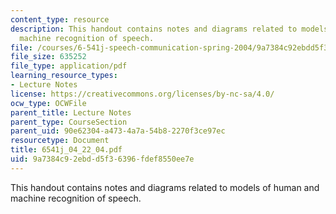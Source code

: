 ```yaml
---
content_type: resource
description: This handout contains notes and diagrams related to models of human and
  machine recognition of speech.
file: /courses/6-541j-speech-communication-spring-2004/9a7384c92ebdd5f36396fdef8550ee7e_6541j_04_22_04.pdf
file_size: 635252
file_type: application/pdf
learning_resource_types:
- Lecture Notes
license: https://creativecommons.org/licenses/by-nc-sa/4.0/
ocw_type: OCWFile
parent_title: Lecture Notes
parent_type: CourseSection
parent_uid: 90e62304-a473-4a7a-54b8-2270f3ce97ec
resourcetype: Document
title: 6541j_04_22_04.pdf
uid: 9a7384c9-2ebd-d5f3-6396-fdef8550ee7e
---
```

This handout contains notes and diagrams related to models of human and machine recognition of speech.